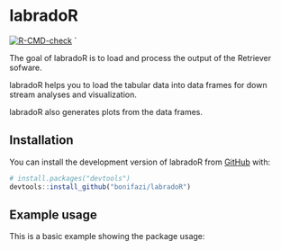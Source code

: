 
<!-- README.md is generated from README.Rmd. Please edit that file -->

# labradoR

<!-- badges: start -->

[![R-CMD-check](https://github.com/bonifazi/labradoR/actions/workflows/R-CMD-check.yaml/badge.svg)](https://github.com/bonifazi/labradoR/actions/workflows/R-CMD-check.yaml)
\`

<!-- badges: end -->

The goal of labradoR is to load and process the output of the Retriever
sofware.

labradoR helps you to load the tabular data into data frames for down
stream analyses and visualization.

labradoR also generates plots from the data frames.

## Installation

You can install the development version of labradoR from
[GitHub](https://github.com/) with:

``` r
# install.packages("devtools")
devtools::install_github("bonifazi/labradoR")
```

## Example usage

This is a basic example showing the package usage:
